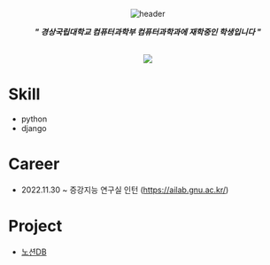 <div align="center">
    
![header](https://capsule-render.vercel.app/api?type=waving&text=HelloWorld!&height=400&fontColor=ffffff)

***" 경상국립대학교 컴퓨터과학부 컴퓨터과학과에 재학중인 학생입니다 "***

<br>

<img src="http://mazassumnida.wtf/api/v2/generate_badge?boj=blpeng2">
</div>

# **Skill**
- python
- django

# **Career**
- 2022.11.30 ~ 증강지능 연구실 인턴 (https://ailab.gnu.ac.kr/)

# **Project**
- [노션DB](https://github.com/blpeng2/python-notion)
